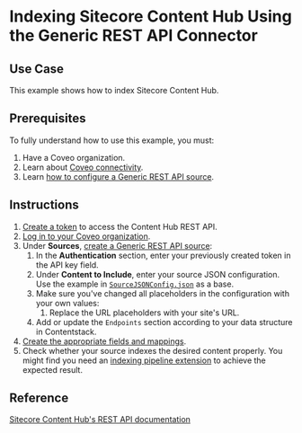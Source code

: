# Indexing Sitecore Content Hub Using the Generic REST API Connector

## Use Case
This example shows how to index Sitecore Content Hub.

## Prerequisites
To fully understand how to use this example, you must:
1. Have a Coveo organization.
2. Learn about [Coveo connectivity](https://docs.coveo.com/en/1702/).
3. Learn [how to configure a Generic REST API source](https://docs.coveo.com/en/1896/).

## Instructions
1. [Create a token](https://doc.sitecore.com/ch/en/developers/42/cloud-dev/rest-api--get-token.html) to access the Content Hub REST API.
2. [Log in to your Coveo organization](https://platform.cloud.coveo.com).
3. Under **Sources**, [create a Generic REST API source](https://docs.coveo.com/en/1896/):
    1. In the **Authentication** section, enter your previously created token in the API key field.
    2. Under **Content to Include**, enter your source JSON configuration. Use the example in [`SourceJSONConfig.json`](https://github.com/coveooss/connectivity-library/blob/master/Sitecore%20Content%20Hub/SourceJSONConfig.json) as a base.
    3. Make sure you've changed all placeholders in the configuration with your own values:
        1. Replace the URL placeholders with your site's URL.
    4. Add or update the `Endpoints` section according to your data structure in Contentstack.
4. [Create the appropriate fields and mappings](https://docs.coveo.com/en/1896/#completion).
5. Check whether your source indexes the desired content properly. You might find you need an [indexing pipeline extension](https://docs.coveo.com/en/1645/) to achieve the expected result.

## Reference
[Sitecore Content Hub's REST API documentation](https://doc.sitecore.com/ch/en/developers/42/cloud-dev/rest-api--about.html)